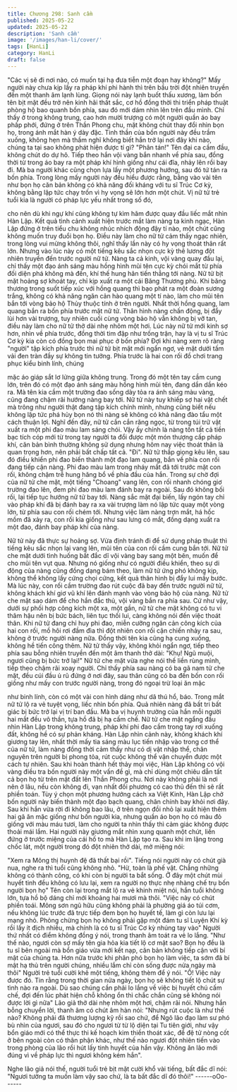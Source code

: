 ```yaml
---
title: Chương 298: Sanh cầm
published: 2025-05-22
updated: 2025-05-22
description: 'Sanh cầm'
image: '/images/han-li/cover/'
tags: [HanLi]
category: HanLi
draft: false
---
```


"Các vị sẽ đi nơi nào, có muốn tại hạ đưa tiễn một đoạn hay
không?"
Mấy người này chưa kịp lấy ra pháp khí phi hành thì trên bầu trời
đột nhiên truyền đến một thanh âm lạnh lùng.
Giọng nói này lạnh buốt thấu xương, làm bốn tên bịt mặt đều trở
nên kinh hãi thất sắc, cơ hồ đồng thời thi triển pháp thuật phòng
hộ bao quanh bốn phía, sau đó mới dám nhìn lên trên đầu mình.
Chỉ thấy ở trong không trung, cao hơn mười trượng có một người
quần áo bay phấp phới, đứng ở trên Thần Phong chu, mặt không
chút thay đổi nhìn bọn họ, trong ánh mắt hàn ý dày đặc.
Tinh thần của bốn người này đều trầm xuống, không hẹn mà
thầm nghĩ không biết hắn trở lại nơi đây khi nào, chúng ta tại sao
không phát hiện được tí gì?
"Phân tán!" Tên đại ca cầm đầu, không chút do dự hô.
Tiếp theo hắn vội vàng bắn nhanh về phía sau, đồng thời từ trong
áo bay ra một pháp khí hình giống như cái đĩa, nhảy lên rồi bay
đi.
Mà ba người khác cũng chọn lựa lấy một phương hướng, sau đó
tứ tán ra bốn phía.
Trong lòng mấy người này đều hiểu được rằng, bằng vào vài tên
như bọn họ căn bản không có khả năng đối kháng với tu sĩ Trúc
Cơ kỳ, không bằng lập tức chạy trốn vì hy vọng sẽ lớn hơn một
chút.
Vị nữ tử trẻ tuổi kia là người có pháp lực yếu nhất trong số đó,

cho nên dù khi ngự khí cũng không tự kìm hãm được quay đầu
liếc mắt nhìn Hàn Lập.
Kết quả tình cảnh xuất hiện trước mắt làm nàng ta kinh ngạc, Hàn
Lập đứng ở trên tiểu chu không nhúc nhích động đậy tí nào, một
chút cũng không muốn truy đuổi bọn họ. Điều này làm cho nữ tử
cảm thấy ngạc nhiên, trong lòng vui mừng không thôi, nghĩ thấy
lần này có hy vọng thoát thân rất lớn.
Nhưng vào lúc này có một tiếng kêu sắc nhọn cực kỳ thê lương
đột nhiên truyền đến trước người nữ tử.
Nàng ta cả kinh, vội vàng quay đầu lại, chỉ thấy một đạo ánh sáng
màu hồng hình mũi tên cực kỳ chói mắt từ phía đối diện phá
không mà đến, khí thế hung hãn tiến thẳng tới nàng.
Nữ tử bịt mặt hoảng sợ khoát tay, chỉ kịp xuất ra một cái Băng
Thương phù.
Khi băng thương trong suốt tiếp xúc với hồng quang thì bạo phát
ra một đoàn sương trắng, không có khả năng ngăn cản hào
quang một tí nào, làm cho mũi tên bắn tới vòng bảo hộ Thủy
thuộc tính ở trên người.
Nhất thời hồng quang, lam quang bắn ra bốn phía trước mặt nữ
tử.
Thân hình nàng chấn động, bị đẩy lùi hơn vài trượng, tuy nhiên
cuối cùng vòng bảo hộ vẫn không bị vỡ tan, điều này làm cho nữ
tử thở dài nhẹ nhõm một hơi.
Lúc này nữ tử mới kinh sợ hơn, nhìn về phía trước, đồng thời tim
đập như trống trận, hay là vị tu sĩ Trúc Cơ kỳ kia còn có đồng bọn
mai phục ở bốn phía?
Đợi khi nàng xem rõ ràng "người" tập kích phía trước thì nữ tử bịt
mặt mới ngẩn ngơ, vẻ mặt dưới tấm vải đen tràn đầy sự không tin
tưởng.
Phía trước là hai con rối đồ chơi trang phục kiểu binh lính, chúng

mặc áo giáp sắt lơ lửng giữa không trung. Trong đó một tên tay
cầm cung lớn, trên đó có một đạo ánh sáng màu hồng hình mũi
tên, đang dần dần kéo ra. Mà tên kia cầm một trường đao sống
dày tỏa ra ánh sáng màu vàng, cũng đang chậm rãi hướng nàng
bay tới.
Nữ tử này tuy khiếp sợ hai vật chết mà trông như người thật đang
tập kích chính mình, nhưng cũng biết nếu không lập tức phá hủy
bọn nó thì nàng sẽ không có khả năng đào tẩu một cách thuận
lợi.
Nghĩ đến đây, nữ tử cắn cắn răng ngọc, từ trong túi trữ vật xuất ra
một phi đao màu lam sáng chói.
Vậy ấy chính là nàng tốn tất cả tiền bạc tích cóp mới từ trong tay
người ta đổi được một món thượng cấp pháp khí, căn bản bình
thường không sử dụng nhưng hôm nay việc thoát thân là quan
trọng hơn, nên phải bất chấp tất cả.
"Đi".
Nữ tử thấp giọng kêu lên, sau đó điều khiển phi đao biến thành
một đạo lam quang, bắn về phía con rối đang tiếp cận nàng.
Phi đao màu lam trong nháy mắt đã tới trước mặt con rối, không
chậm trễ hung hăng bổ về phía đầu của hắn.
Trong sự chờ đợi của nữ tử che mặt, một tiếng "Choang" vang
lên, con rối nhanh chóng giơ trường đao lên, đem phi đao màu
lam đánh bay ra ngoài. Sau đó không bối rối, lại tiếp tục hướng
nữ tử bay tới.
Nàng sắc mặt đại biến, lấy ngón tay chỉ vào pháp khí đã bị đánh
bay ra xa vài trượng làm nó lập tức quay một vòng lớn, từ phía
sau con rối chém tới.
Nhưng việc làm nàng trợn mắt, há hốc mồm đã xảy ra, con rối kia
giống như sau lưng có mắt, đồng dạng xuất ra một đao, đánh bay
pháp khí của nàng.

Nữ tử này đã thực sự hoảng sợ.
Vừa định tránh đi để sử dụng pháp thuật thì tiếng kêu sắc nhọn lại
vang lên, mũi tên của con rối cầm cung bắn tới.
Nữ tử che mặt dưới tình huống bất đắc dĩ vội vàng bay sang một
bên, muốn để cho mũi tên vụt qua.
Nhưng nó giống như có người điều khiển, theo sự di động của
nàng cũng đồng dạng bám theo, làm nữ tử ứng phó không kịp,
không thể không lấy cứng chọi cứng, kết quả thân hình bị đẩy lui
mấy bước.
Mà lúc này, con rối cầm trường đao rút cuộc đã bay đến trước
người nữ tử, không khách khí giơ vũ khí lên đánh mạnh vào vòng
bảo hộ của nàng.
Nữ tử che mặt sao dám để cho hắn đắc thủ, vội vàng bắn ra phía
sau.
Cứ như vậy, dưới sự phối hợp công kích một xa, một gần, nữ tử
che mặt không có tu vi thâm hậu nên bị bức bách, liên tục thối lui,
càng không nói đến việc thoát thân.
Khi nữ tử đang chỉ huy phi đao, miễn cưỡng ngăn cản công kích
của hai con rối, mồ hôi rơi đầm đìa thì đột nhiên con rối cận chiến
nhảy ra sau, không ở trước người nàng nữa. Đồng thời tên kia
cũng hạ cung xuống, không hề tiến công thêm.
Nữ tử thấy vậy, không khỏi ngẩn ngơ, tiếp theo phía sau bỗng
nhiên truyền đến một âm thanh thở dài:
"Khụ! Ngũ muội, ngươi cũng bị bức trở lại!"
Nữ tử che mặt vừa nghe nói thế liền rùng mình, tiếp theo chậm rãi
xoay người.
Chỉ thấy phía sau nàng có ba gã nam tử che mặt, đều cúi đầu ủ
rũ đứng ở nơi đây, sau thân cũng có ba đến bốn con rối giống
như mấy con trước người nàng, trong đó ngoại trừ loại ăn mặc

như binh lính, còn có một vài con hình dáng như dã thú hổ, báo.
Trong mắt nữ tử lộ ra vẻ tuyệt vọng, liếc nhìn bốn phía. Quả nhiên
nàng đã bất tri bất giác bị bức trở lại vị trí ban đầu.
Mà ba vị huynh trưởng của hắn mỗi người hai mắt đều vô thần,
tựa hồ đã bị hạ cấm chế.
Nữ tử che mặt ngẩng đầu nhìn Hàn Lập trong không trung, pháp
khí phi đao cầm trong tay rơi xuống đất, không hề có sự phản
kháng.
Hàn Lập nhìn cảnh này, không khách khí giương tay lên, nhất thời
mấy tia sáng màu lục tiến nhập vào trong cơ thể của nữ tử, làm
nàng đồng thời cảm thấy như có dị vật nhập thể, chân nguyên
trên người bị phong tỏa, rút cuộc không thể vận chuyển được một
cách tự nhiên.
Sau khi hoàn thành hết thảy mọi việc, Hàn Lập không có vội vàng
điều tra bốn người này một vấn đề gì, mà chỉ dùng một chiêu dẫn
tất cả bọn họ từ trên mặt đất lên Thần Phong chu.
Nơi này không phải là nơi nên ở lâu, nếu còn không đi, vạn nhất
đối phương có cao thủ đến thì sẽ rất phiền toán.
Tùy ý chọn một phương hướng cách xa Việt Kinh, Hàn Lập chở
bốn người này biến thành một đạo bạch quang, chân chính bay
khỏi nơi đây.
Sau khi hắn vừa rời đi không bao lâu, ở trên ngọn đồi nhỏ lại xuất
hiện thêm hai gã ăn mặc giống như bốn người kia, nhưng quần
áo bọn họ có màu đỏ giống với màu máu tươi, làm cho người ta
nhìn thấy thì cảm giác không được thoải mái lắm.
Hai người này giương mắt nhìn xung quanh một chút, liền đứng ở
trước miệng của cái hố to mà Hàn Lập tạo ra.
Sau khi im lặng trong chốc lát, một người trong đó đột nhiên thở
dài, mở miệng nói:

"Xem ra Mông thị huynh đệ đã thất bại rồi".
Tiếng nói người này có chút già nua, nghe ra thì tuổi cũng không
nhỏ.
"Hừ, toàn là phế vật. Chẳng những không có thành công, có khi
còn bị người ta bắt sống. Ở đây một chút mùi huyết tinh đều
không có lưu lại, xem ra người nọ thực nhẹ nhàng chế trụ bốn
người bọn họ" Tên còn lại trong mắt lộ ra vẻ khinh miệt nói, hắn
tuổi không lớn, tựa hồ bộ dáng chỉ mới khoảng hai mươi mà thôi.
"Việc này có chút phiền toái. Mông sơn ngũ hữu cũng không phải
là phường giá áo túi cơm, nếu không lúc trước đã trực tiếp đem
bọn họ huyết tế, làm gì còn lưu lại mạng nhỏ. Phỏng chừng bọn
họ không phải gặp một đám tu sĩ Luyện Khí kỳ rồi lấy ít địch
nhiều, mà chính là có tu sĩ Trúc Cơ kỳ nhúng tay vào" Người thứ
nhất có điểm không đồng ý nói, trong thanh âm toát ra vẻ lo lắng.
"Như thế nào, ngươi còn sợ mấy tên gia hỏa kia tiết lộ cơ mật
sao? Bọn họ đều là tu sĩ bên ngoài mà bổn giáo vừa mới kết nạp,
căn bản không tiếp cận với bí mật của chúng ta. Hơn nữa trước
khi phân phó bọn họ làm việc, ta sớm đã bí mật hạ thủ trên người
chúng, nhiều lắm chỉ còn sống được nửa ngày mà thôi" Người trẻ
tuổi cười khẽ một tiếng, không thèm để ý nói.
"Ồ! Việc này được đó. Tin rằng trong thời gian nửa ngày, bọn họ
sẽ không tiết lộ chút sự tình nào ra ngoài. Dù sao chúng cần phải
lo lắng về việc bị huyết chú cấm chế, đợi đến lúc phát hiện chỗ
không ổn thì chắc chắn cũng sẽ không nói được lời gì nữa" Lão
giả thở dài nhẹ nhõm một hơi, chậm rãi nói.
Nhưng hắn bỗng chuyển lời, thanh âm có chút âm hàn nói:
"Nhưng rút cuộc là như thế nào? Không phải đã thương lượng kỹ
rồi sao chứ, để Ngô lão đạo làm sư phó bù nhìn của ngươi, sau
đó cho ngươi từ từ lộ diện tại Tu tiên giới, như vậy bổn giáo mới
có thể thực thi kế hoạch kim thiền thoát xác, để đệ tử nòng cốt ở
bên ngoài còn có thân phận khác, như thế nào ngươi đột nhiên
tiến vào trong phòng của lão rồi hút lấy tinh huyết của hắn vậy.
Không ăn lão mới đúng vì về pháp lực thì ngươi không kém hắn".

Nghe lão giả nói thế, người tuổi trẻ bịt mặt cười khổ vài tiếng, bất
đắc dĩ nói: "Ngươi tưởng ta muốn làm vậy sao chứ, là ta bất đắc
dĩ đó thôi!"
------oOo------
